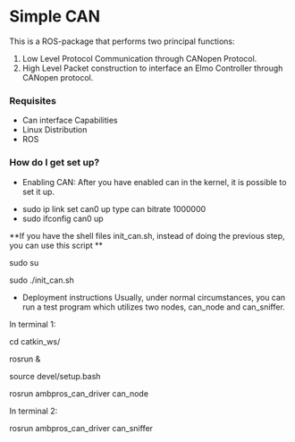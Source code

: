 # Simple CAN #

This is a ROS-package that performs two principal functions:
1. Low Level Protocol Communication through CANopen Protocol.
2. High Level Packet construction to interface an Elmo Controller through CANopen protocol.

### Requisites ###

* Can interface Capabilities
* Linux Distribution
* ROS

### How do I get set up? ###

* Enabling CAN:
After you have enabled can in the kernel, it is possible to set it up.

+ sudo ip link set can0 up type can bitrate 1000000
+ sudo ifconfig can0 up

**If you have the shell files init_can.sh, instead of doing the previous step, you can use this script **

sudo su

sudo ./init_can.sh

* Deployment instructions
Usually, under normal circumstances, you can run a test program which utilizes two nodes, can_node and can_sniffer.

In terminal 1:

cd catkin_ws/

rosrun &

source devel/setup.bash

rosrun ambpros_can_driver can_node

In terminal 2:

rosrun ambpros_can_driver can_sniffer